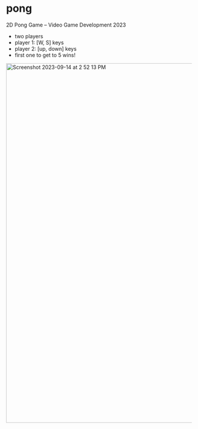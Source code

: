 # pong
2D Pong Game – Video Game Development 2023
- two players
- player 1: [W, S] keys
- player 2: [up, down] keys
- first one to get to 5 wins!

<img width="976" alt="Screenshot 2023-09-14 at 2 52 13 PM" src="https://github.com/aakritishah/pong/assets/78161415/935d26a0-3335-4b15-bdac-c2b47c210cac">
